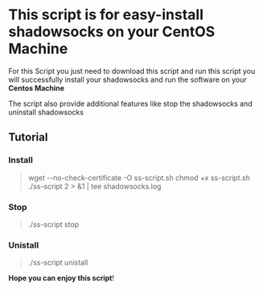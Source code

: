# This script is for easy-install shadowsocks on your CentOS Machine

For this Script you just need to download this script and run this script you will successfully install your shadowsocks and run the software on your **Centos Machine**

The script also provide additional features like stop the shadowsocks and uninstall shadowsocks

## Tutorial

### Install 
> wget --no-check-certificate -O ss-script.sh 
> chmod +x ss-script.sh
> ./ss-script 2 > &1 | tee shadowsocks.log
### Stop
> ./ss-script stop
### Unistall
> ./ss-script unistall

**Hope you can enjoy this script**!
